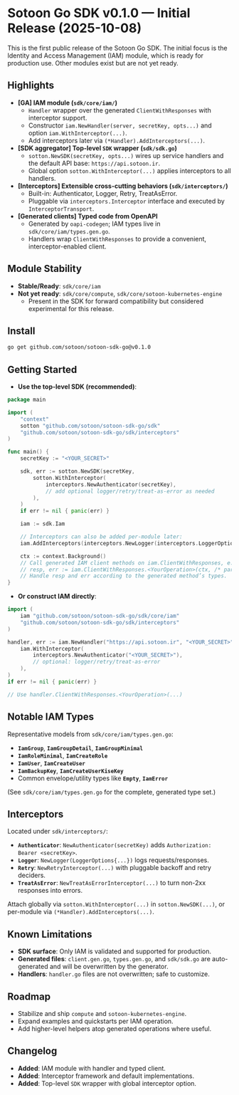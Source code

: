 # Sotoon Go SDK v0.1.0 — Initial Release (2025-10-08)

This is the first public release of the Sotoon Go SDK. The initial focus is the Identity and Access Management (IAM) module, which is ready for production use. Other modules exist but are not yet ready.

## Highlights

- **[GA] IAM module (`sdk/core/iam/`)**
  - `Handler` wrapper over the generated `ClientWithResponses` with interceptor support.
  - Constructor `iam.NewHandler(server, secretKey, opts...)` and option `iam.WithInterceptor(...)`.
  - Add interceptors later via `(*Handler).AddInterceptors(...)`.
- **[SDK aggregator] Top-level `SDK` wrapper (`sdk/sdk.go`)**
  - `sotton.NewSDK(secretKey, opts...)` wires up service handlers and the default API base: `https://api.sotoon.ir`.
  - Global option `sotton.WithInterceptor(...)` applies interceptors to all handlers.
- **[Interceptors] Extensible cross-cutting behaviors (`sdk/interceptors/`)**
  - Built-in: Authenticator, Logger, Retry, TreatAsError.
  - Pluggable via `interceptors.Interceptor` interface and executed by `InterceptorTransport`.
- **[Generated clients] Typed code from OpenAPI**
  - Generated by `oapi-codegen`; IAM types live in `sdk/core/iam/types.gen.go`.
  - Handlers wrap `ClientWithResponses` to provide a convenient, interceptor-enabled client.

## Module Stability

- **Stable/Ready**: `sdk/core/iam`
- **Not yet ready**: `sdk/core/compute`, `sdk/core/sotoon-kubernetes-engine`
  - Present in the SDK for forward compatibility but considered experimental for this release.

## Install

```bash
go get github.com/sotoon/sotoon-sdk-go@v0.1.0
```

## Getting Started

- **Use the top-level SDK (recommended)**:

```go
package main

import (
    "context"
    sotton "github.com/sotoon/sotoon-sdk-go/sdk"
    "github.com/sotoon/sotoon-sdk-go/sdk/interceptors"
)

func main() {
    secretKey := "<YOUR_SECRET>"

    sdk, err := sotton.NewSDK(secretKey,
        sotton.WithInterceptor(
            interceptors.NewAuthenticator(secretKey),
            // add optional logger/retry/treat-as-error as needed
        ),
    )
    if err != nil { panic(err) }

    iam := sdk.Iam

    // Interceptors can also be added per-module later:
    iam.AddInterceptors(interceptors.NewLogger(interceptors.LoggerOptions{LogBasicInfo: true}))

    ctx := context.Background()
    // Call generated IAM client methods on iam.ClientWithResponses, e.g.:
    // resp, err := iam.ClientWithResponses.<YourOperation>(ctx, /* params */)
    // Handle resp and err according to the generated method’s types.
}
```

- **Or construct IAM directly**:

```go
import (
    iam "github.com/sotoon/sotoon-sdk-go/sdk/core/iam"
    "github.com/sotoon/sotoon-sdk-go/sdk/interceptors"
)

handler, err := iam.NewHandler("https://api.sotoon.ir", "<YOUR_SECRET>",
    iam.WithInterceptor(
        interceptors.NewAuthenticator("<YOUR_SECRET>"),
        // optional: logger/retry/treat-as-error
    ),
)
if err != nil { panic(err) }

// Use handler.ClientWithResponses.<YourOperation>(...)
```

## Notable IAM Types

Representative models from `sdk/core/iam/types.gen.go`:
- **`IamGroup`**, **`IamGroupDetail`**, **`IamGroupMinimal`**
- **`IamRoleMinimal`**, **`IamCreateRole`**
- **`IamUser`**, **`IamCreateUser`**
- **`IamBackupKey`**, **`IamCreateUserKiseKey`**
- Common envelope/utility types like **`Empty`**, **`IamError`**

(See `sdk/core/iam/types.gen.go` for the complete, generated type set.)

## Interceptors

Located under `sdk/interceptors/`:
- **`Authenticator`**: `NewAuthenticator(secretKey)` adds `Authorization: Bearer <secretKey>`.
- **`Logger`**: `NewLogger(LoggerOptions{...})` logs requests/responses.
- **`Retry`**: `NewRetryInterceptor(...)` with pluggable backoff and retry deciders.
- **`TreatAsError`**: `NewTreatAsErrorInterceptor(...)` to turn non-2xx responses into errors.

Attach globally via `sotton.WithInterceptor(...)` in `sotton.NewSDK(...)`, or per-module via `(*Handler).AddInterceptors(...)`.

## Known Limitations

- **SDK surface**: Only IAM is validated and supported for production.
- **Generated files**: `client.gen.go`, `types.gen.go`, and `sdk/sdk.go` are auto-generated and will be overwritten by the generator.
- **Handlers**: `handler.go` files are not overwritten; safe to customize.

## Roadmap

- Stabilize and ship `compute` and `sotoon-kubernetes-engine`.
- Expand examples and quickstarts per IAM operation.
- Add higher-level helpers atop generated operations where useful.

## Changelog

- **Added**: IAM module with handler and typed client.
- **Added**: Interceptor framework and default implementations.
- **Added**: Top-level `SDK` wrapper with global interceptor option.
